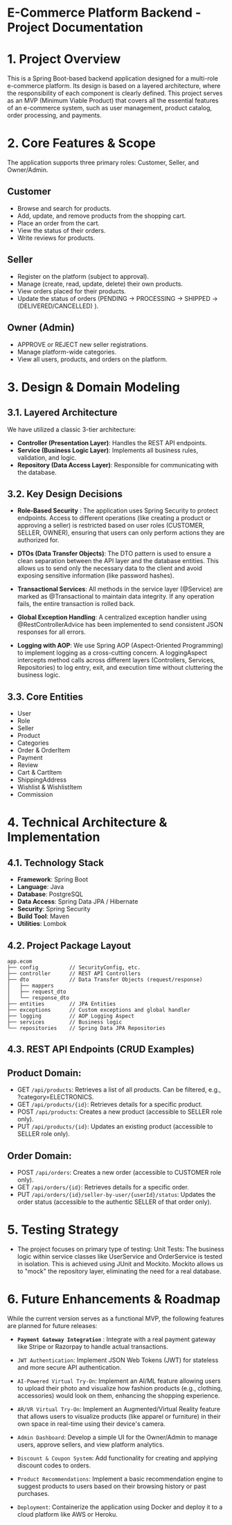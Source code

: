# E-Commerce Platform Backend - Project Documentation

# 1. Project Overview

This is a Spring Boot-based backend application designed for a multi-role e-commerce platform. Its design is based on a layered architecture, where the responsibility of each component is clearly defined. This project serves as an MVP (Minimum Viable Product) that covers all the essential features of an e-commerce system, such as user management, product catalog, order processing, and payments.

# 2. Core Features & Scope

The application supports three primary roles: Customer, Seller, and Owner/Admin.

## Customer

* Browse and search for products.
* Add, update, and remove products from the shopping cart.
* Place an order from the cart.
* View the status of their orders.
* Write reviews for products.

## Seller

* Register on the platform (subject to approval).
* Manage (create, read, update, delete) their own products.
* View orders placed for their products.
* Update the status of orders (PENDING -> PROCESSING -> SHIPPED ->(DELIVERED/CANCELLED) ).

## Owner (Admin)

* APPROVE or REJECT new seller registrations.
* Manage platform-wide categories.
* View all users, products, and orders on the platform.

# 3. Design & Domain Modeling

## 3.1. Layered Architecture

We have utilized a classic 3-tier architecture:

* **Controller (Presentation Layer)**: Handles the REST API endpoints.
* **Service (Business Logic Layer)**: Implements all business rules, validation, and logic.
* **Repository (Data Access Layer)**: Responsible for communicating with the database.

## 3.2. Key Design Decisions
* **Role-Based Security** : The application uses Spring Security to protect endpoints. Access to different operations (like creating a product or approving a seller) is restricted based on user roles (CUSTOMER, SELLER, OWNER), ensuring that users can only perform actions they are authorized for.

* **DTOs (Data Transfer Objects)**: The DTO pattern is used to ensure a clean separation between the API layer and the database entities. This allows us to send only the necessary data to the client and avoid exposing sensitive information (like password hashes).

* **Transactional Services**: All methods in the service layer (@Service) are marked as @Transactional to maintain data integrity. If any operation fails, the entire transaction is rolled back.

* **Global Exception Handling**: A centralized exception handler using @RestControllerAdvice has been implemented to send consistent JSON responses for all errors.

* **Logging with AOP**: We use Spring AOP (Aspect-Oriented Programming) to implement logging as a cross-cutting concern. A loggingAspect  intercepts method calls across different layers (Controllers, Services, Repositories) to log entry, exit, and execution time without cluttering the business logic.

## 3.3. Core Entities

* User
* Role
* Seller
* Product
* Categories
* Order & OrderItem
* Payment
* Review
* Cart & CartItem
* ShippingAddress
* Wishlist & WishlistItem
* Commission

# 4. Technical Architecture & Implementation

## 4.1. Technology Stack

* **Framework**: Spring Boot
* **Language**: Java
* **Database**: PostgreSQL
* **Data Access**: Spring Data JPA / Hibernate
* **Security**: Spring Security
* **Build Tool**: Maven
* **Utilities**: Lombok

## 4.2. Project Package Layout
```
app.ecom
├── config          // SecurityConfig, etc.
├── controller      // REST API Controllers
├── dto             // Data Transfer Objects (request/response)
│   ├── mappers
│   ├── request_dto
│   └── response_dto
├── entities        // JPA Entities
├── exceptions      // Custom exceptions and global handler
├── logging         // AOP Logging Aspect
├── services        // Business logic
└── repositories    // Spring Data JPA Repositories
```
## 4.3. REST API Endpoints (CRUD Examples)

## Product Domain:

* GET `/api/products`: Retrieves a list of all products. Can be filtered, e.g., ?category=ELECTRONICS.
* GET `/api/products/{id}`: Retrieves details for a specific product.
* POST `/api/products`: Creates a new product (accessible to SELLER role only).
* PUT `/api/products/{id}`: Updates an existing product (accessible to SELLER role only).
  
## Order Domain:

* POST   `/api/orders`: Creates a new order (accessible to CUSTOMER role only).
* GET    `/api/orders/{id}`: Retrieves details for a specific order.
* PUT    `/api/orders/{id}/seller-by-user/{userId}/status`: Updates the order status (accessible to the authentic SELLER of that order only).

# 5. Testing Strategy

* The project focuses on primary type of testing:
Unit Tests: The business logic within service classes like UserService and OrderService is tested in isolation. This is achieved using JUnit and Mockito. Mockito allows us to "mock" the repository layer, eliminating the need for a real database.

# 6. Future Enhancements & Roadmap

While the current version serves as a functional MVP, the following features are planned for future releases:

* **`Payment Gateway Integration`** : Integrate with a real payment gateway like Stripe or Razorpay to handle actual transactions.

* `JWT Authentication`: Implement JSON Web Tokens (JWT) for stateless and more secure API authentication.

* `AI-Powered Virtual Try-On`: Implement an AI/ML feature allowing users to upload their photo and visualize how fashion products (e.g., clothing, accessories) would look on them, enhancing the shopping experience.

* `AR/VR Virtual Try-On`: Implement an Augmented/Virtual Reality feature that allows users to visualize products (like apparel or furniture) in their own space in real-time using their device's camera.

* `Admin Dashboard`: Develop a simple UI for the Owner/Admin to manage users, approve sellers, and view platform analytics.

* `Discount & Coupon System`: Add functionality for creating and applying discount codes to orders.

* `Product Recommendations`: Implement a basic recommendation engine to suggest products to users based on their browsing history or past purchases.

* `Deployment`: Containerize the application using Docker and deploy it to a cloud platform like AWS or Heroku.

